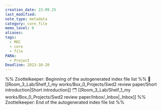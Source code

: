 ```yaml
---
creation_date: 23.09.25
last_modified: 
note_type: metadata
category: core_file
memo_level: 0
aliases: 
tags:
  - MOC
  - core
  - file
PARA:
  - Project
Deadline: 2023-10-20
---
```

%% Zoottelkeeper: Beginning of the autogenerated index file list  %%
📄 [[Room_3_Lab/Shelf_1_my works/Box_0_Projects/Swd2 review paper/Short introduction|Short introduction]]
🗂️ [[Room_3_Lab/Shelf_1_my works/Box_0_Projects/Swd2 review paper/Inbox/_Inbox|_Inbox]]
%% Zoottelkeeper: End of the autogenerated index file list  %%
